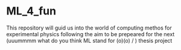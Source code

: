 # ML_4_fun
This repository will guid us into the world of computing methos for experimental physics following the aim to be prepeared for the next (uuummmm what do you think ML stand for (o)(o) / ) thesis project 
